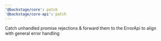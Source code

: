 ```yaml
---
'@backstage/core': patch
'@backstage/core-api': patch
---
```


Catch unhandled promise rejections & forward them to the ErrorApi to align with general error handling
